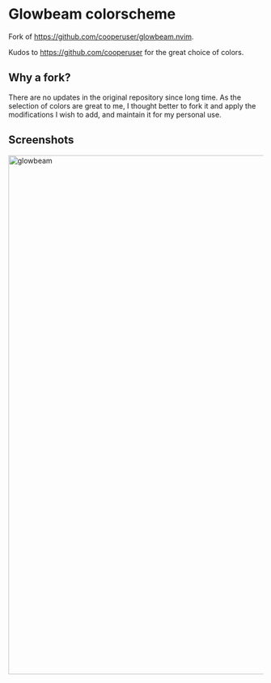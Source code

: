 # Glowbeam colorscheme

Fork of https://github.com/cooperuser/glowbeam.nvim. 

Kudos to https://github.com/cooperuser for the great choice of colors.

## Why a fork?

There are no updates in the original repository since long time. As the selection of colors are great to me, I thought better to fork it and apply the modifications I wish to add, and maintain it for my personal use.

## Screenshots

<img width="1680" height="1025" alt="glowbeam" src="https://github.com/user-attachments/assets/09e6ae03-bf5b-46ce-a2f3-9c5483c2db57" />
